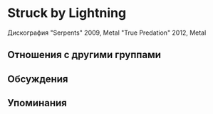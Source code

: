 # Struck by Lightning

Дискография
"Serpents" 2009, Metal
"True Predation" 2012, Metal

## Отношения с другими группами


## Обсуждения


## Упоминания


